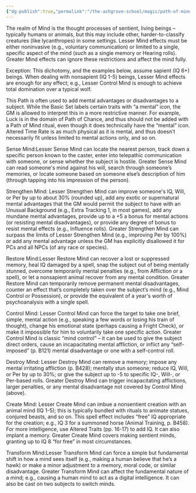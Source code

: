 ```yaml
---
{"dg-publish":true,"permalink":"/the-ashgrove-school/magic/path-of-mind/"}
---
```


The realm of Mind is the thought processes of sentient, living beings – typically humans or animals, but this may include other, harder-to-classify creatures (like lycanthropes) in some settings. Lesser Mind effects must be either noninvasive (e.g., voluntary communication) or limited to a single, specific aspect of the mind (such as a single memory or Hearing rolls). Greater Mind effects can ignore these restrictions and affect the mind fully.

Exception: This dichotomy, and the examples below, assume sapient (IQ 6+) beings. When dealing with nonsapient (IQ 1-5) beings, Lesser Mind effects are enough for any effect; e.g., Lesser Control Mind is enough to achieve total domination over a typical wolf.

This Path is often used to add mental advantages or disadvantages to a subject. While the Basic Set labels certain traits with “a mental” icon, the GM is allowed to interpret this in a more restrictive manner. For example, Luck is in the domain of Path of Chance, and thus should not be added with a Path of Mind ritual, even though it does technically have the “mental” icon.
Altered Time Rate is as much physical as it is mental, and thus doesn’t necessarily fit unless limited to mental actions only, and so on.

Sense Mind:Lesser Sense Mind can locate the nearest person, track down a specific person known to the caster, enter into telepathic communication with someone, or sense whether the subject is hostile. Greater Sense Mind can read someone's mind against his will, search through someone’s memories, or locate someone based on someone else’s description of him (through tapping into his impression of the person).

Strengthen Mind: Lesser Strengthen Mind can improve someone's IQ, Will, or Per by up to about 30% (rounded up), add any exotic or supernatural mental advantages that the GM would permit the subject to have with an Unusual Background (e.g., Extra Tracking 1, in most games), add any mundane mental advantages, provide up to a +5 a bonus for mental actions (or resisting mental disadvantages), or provide any degree of bonus to resist mental effects (e.g., Influence rolls). Greater Strengthen Mind can surpass the limits of Lesser Strengthen Mind (e.g., improving Per by 100%) or add any mental advantage unless the GM has explicitly disallowed it for PCs and all NPCs (of any race or species).

Restore Mind:Lesser Restore Mind can recover a lost or suppressed memory, heal IQ damaged by a spell, snap the subject out of being mentally stunned, overcome temporarily mental penalties (e.g., from Affliction or a spell), or let a nonsapient animal recover from any mental condition. Greater Restore Mind can temporarily remove permanent mental disadvantages, counter an effect that’s completely taken over the subject’s mind (e.g., Mind Control or Possession), or provide the equivalent of a year's worth of psychoanalysis with a single spell.

Control Mind: Lesser Control Mind can force the target to take one brief, simple, mental action (e.g., speaking a few words or losing his train of thought), change his emotional state (perhaps causing a Fright Check), or make it impossible for him to voluntarily take one specific action. Greater Control Mind is classic “mind control” – it can be used to give the subject direct orders, cause an incapacitating mental affliction, or inflict any “self-imposed” (p. B121) mental disadvantage or one with a self-control roll.

Destroy Mind: Lesser Destroy Mind can remove a memory; impose any mental irritating affliction (p. B428); mentally stun someone; reduce IQ, Will, or Per by up to 30%; or give the subject up to -5 to specific IQ-, Will-, or Per-based rolls. Greater Destroy Mind can trigger incapacitating afflictions, larger penalties, or any mental disadvantage not covered by Control Mind (above).

Create Mind: Lesser Create Mind can imbue a nonsentient creation with an animal mind (IQ 1-5); this is typically bundled with rituals to animate statues, conjured beasts, and so on. This spell effect includes “free” IQ appropriate for the creation; e.g., IQ 3 for a summoned horse (Animal Training, p. B458). For more intelligence, use Altered Traits (pp. 16-17) to add IQ. It can also implant a memory. Greater Create Mind covers making sentient minds, granting up to IQ 8 “for free” in most circumstances.

Transform Mind:Lesser Transform Mind can force a simple but fundamental shift in how a mind sees itself (e.g., making a human believe that he’s a hawk) or make a minor adjustment to a memory, moral code, or similar disadvantage. Greater Transform Mind can affect the fundamental nature of a mind; e.g., causing a human mind to act as a digital intelligence. It can also be cast on two subjects to switch minds.
